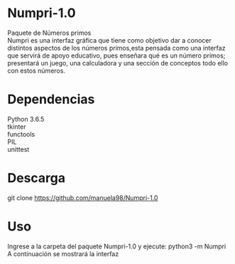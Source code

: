 # Numpri-1.0
Paquete de Números primos  
Numpri es una interfaz gráfica que tiene como objetivo dar a conocer distintos aspectos de los números primos,esta pensada como una interfaz que servirá de apoyo educativo, pues enseñara qué es un número primos; presentará un juego, una calculadora y una sección de conceptos todo ello con estos números. 



# Dependencias
Python 3.6.5  
tkinter  
functools  
PIL  
unittest

# Descarga
git clone https://github.com/manuela98/Numpri-1.0

# Uso
Ingrese a la carpeta del paquete Numpri-1.0 y ejecute:
python3 -m Numpri
A continuación se mostrará la interfaz


